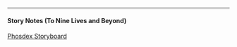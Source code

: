  --------------------------------------------------
 #### Story Notes (To Nine Lives and Beyond)

[Phosdex Storyboard](https://docs.google.com/presentation/d/1pF_KQj4Vt7azll40H9KoBDo5J12h191PgfXue1bgUs4/edit?usp=sharing)
